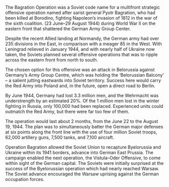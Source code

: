   The Bagration Operation was a Soviet code name for a multifront strategic 
offensive operation named after sarist general Pyotr Bagration, who had been 
killed at Borodino, fighting Napoleon’s invasion of 1812 in the war of the sixth coalition. 
(23 June–29 August 1944) during World War II on the eastern front that 
shattered the German Army Group Center.

Despite the recent Allied landing at Normandy, the German army had over 
235 divisions in the East, in comparison with a meager 85 in the West.
With Leningrad relieved in January 1944, and with nearly half of Ukraine now taken, 
the Soviets planned several offensive operations that was to ripple across the 
eastern front from north to south.

The chosen option for this offensive was an attack 
in Belorussia against Germany’s Army Group Centre, which 
was holding the ‘Belorussian Balcony’ – a salient jutting
eastwards into Soviet territory. Success here would carry the Red Army 
into Poland and, in the future, open a direct road to Berlin.

By June 1944, Germany had lost 3.3 million men, and the 
Wehrmacht was understrength by an estimated 20%. Of the 1 million men 
lost in the winter fighting in Russia, only 100,000 had been replaced. Experienced 
units could outmatch the Red Army, but there were far too few of them.

The operation would last about 2 months, from the June 22 to the August 19, 1944. 
The plan was to simultaneously batter the German major defenses at six points 
along the front line with the use of four million Soviet troops, 62,000 artillery 
guns, 7,500 tanks, and 7,100 aircraft.

Operation Bagration allowed the Soviet Union to recapture Byelorussia and 
Ukraine within its 1941 borders, advance into German East Prussia. The campaign 
enabled the next operation, the Vistula–Oder Offensive, to come within 
sight of the German capital. The Soviets were initially surprised at the success of the 
Byelorussian operation which had nearly reached Warsaw. The Soviet advance encouraged the Warsaw 
uprising against the German occupation forces.


